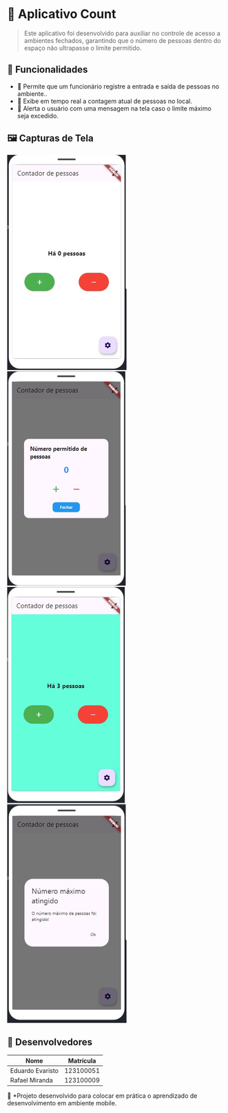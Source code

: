 # 📌 Aplicativo Count

> Este aplicativo foi desenvolvido para auxiliar no controle de acesso a ambientes fechados, garantindo que o número de pessoas dentro do espaço não ultrapasse o limite permitido.

## 🚀 Funcionalidades

- 🔹 Permite que um funcionário registre a entrada e saída de pessoas no ambiente..
- 🔹 Exibe em tempo real a contagem atual de pessoas no local.
- 🔹 Alerta o usuário com uma mensagem na tela caso o limite máximo seja excedido.

## 🖼️ Capturas de Tela

![Interface de usuário](android/app/src/testscreenshot/UI.jpeg)
![Configuração de limite](android/app/src/testscreenshot/LIMIT-CONFIG.jpeg)
![Alterar cor de fundo](android/app/src/testscreenshot/CHANGE-COLOR-BACKGROUND.jpeg)
![Alerta ao atingir limite](android/app/src/testscreenshot/LIMIT-ALERT.jpeg)

## 👥 Desenvolvedores

| Nome | Matrícula |
|------------|--------------|
| Eduardo Evaristo | 123100051 |
| Rafael Miranda | 123100009 |



📌 *Projeto desenvolvido para colocar em prática o aprendizado de desenvolvimento em ambiente mobile.

